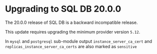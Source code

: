 # Upgrading to SQL DB 20.0.0

The 20.0.0 release of SQL DB is a backward incompatible release.

This update requires upgrading the minimum provider version `5.12`.

In `mysql` and `postgresql` sub-module output `instance_server_ca_cert` and `replicas_instance_server_ca_certs` are also marked as `sensitive`
